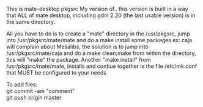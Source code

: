 This is mate-desktop pkgsrc My version of.. 
this version is built in a way that ALL of mate desktop, including gdm 2.20 (the last usable version) is in the same directory.

All you have to do is to create a "mate" directory in the /usr/pkgsrc, jump into /usr/pkgsrc/mate/mate and do a make install
some packages ex: caja  will complain about Mesalibs, the solution is to jump into /usr/pkgsrc/mate/caja  and do a make clean;make from within the directory, this will "make" the package. Another "make install"  from /usr/pkgsrc/mate/mate, installs and contiue
together is the file /etc/mk.conf that MUST be configured to your needs

To add files:<br>
git commit -am "comment"<br>
git push origin master
